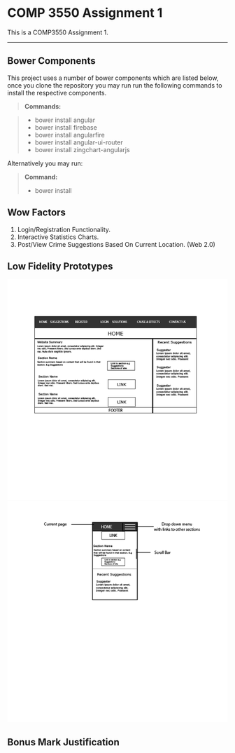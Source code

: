 COMP 3550 Assignment 1
===================


This is a COMP3550 Assignment 1.

----------


Bower Components
-------------

This project uses a number of bower components which are listed below, once you clone the repository you may run run the following commands to install the respective components.

> **Commands:**

> - bower install angular
> - bower install firebase
> - bower install angularfire
> - bower install angular-ui-router
> - bower install zingchart-angularjs

Alternatively you may run:

> **Command:**
>- bower install

Wow Factors
-------------

1. Login/Registration Functionality.
2. Interactive Statistics Charts.
3. Post/View Crime Suggestions Based On Current Location. (Web 2.0)

Low Fidelity Prototypes
----------------------------

<img src="app/images/prototype-01.png">

<img src="app/images/prototype-02.png">


Bonus Mark Justification
-------------
